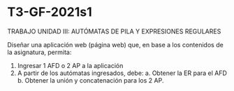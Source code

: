 # T3-GF-2021s1
TRABAJO UNIDAD III: AUTÓMATAS DE PILA Y EXPRESIONES REGULARES 

Diseñar una aplicación web (página web) que, en base a los contenidos de la asignatura, permita:
1. Ingresar 1 AFD o 2 AP a la aplicación
2. A partir de los autómatas ingresados, debe:
a. Obtener la ER para el AFD
b. Obtener la unión y concatenación para los 2 AP.
